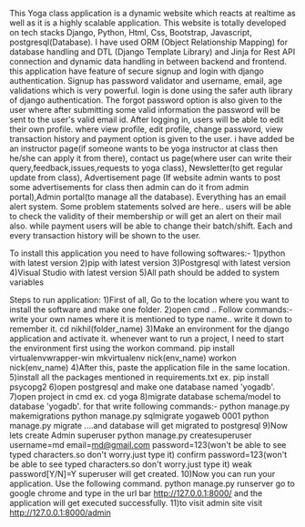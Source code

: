 
This Yoga class application is a dynamic website which reacts at realtime as well as it is a highly scalable application.
This website is totally developed on tech stacks Django, Python, Html, Css, Bootstrap, Javascript, postgresql(Database). I have used ORM (Object Relationship Mapping) for database handling and DTL (Django Template Library) and Jinja for Rest API connection and dynamic data handling in between backend and frontend.
this application have feature of secure signup and login with django authentication. Signup has password validator and username, email, age validations which is very powerful. login is done using the safer auth library of django authentication. The forgot password option is also given to the user where after submitting some valid information the password will be sent to the user's valid email id. After logging in, users will be able to edit their own profile. where view profile, edit profile, change password, view transaction history and payment option is given to the user. i have added be an instructor page(if someone wants to be yoga instructor at class then he/she can apply it from there), contact us page(where user can write their query,feedback,issues,requests to yoga class), Newsletter(to get regular update from class), Advertisement page (If website admin wants to post some advertisements for class then admin can do it from admin portal),Admin portal(to manage all the database). Everything has an email alert system.
Some problem statements solved are here.. users will be able to check the validity of their membership or will get an alert on their mail also. while payment users will be able to change their batch/shift. Each and every transaction history will be shown to the user.
 
To install this application you need to have following softwares:-
1)python with latest version
2)pip with latest version
3)Postgresql with latest version
4)Visual Studio with latest version
5)All path should be added to system variables
 
Steps to run application:
1)First of all, Go to the location where you want to install the software and make one folder.
2)open cmd .. Follow commands:- write your own names where it is mentioned to type name.. write it down to remember it.
cd nikhil(folder_name)
3)Make an environment for the django application and activate it. whenever want to run a project, I need to start the environment first using the workon command.
pip install virtualenvwrapper-win
mkvirtualenv nick(env_name)
workon nick(env_name)
4)After this, paste the application file in the same location.
5)install all the packages mentioned in requirements.txt
ex. pip install psycopg2
6)open postgresql and make one database named 'yogadb'.
7)open project in cmd ex. cd yoga
8)migrate database schema/model to database 'yogadb'. for that write following commands:-
python manage.py makemigrations
python manage.py sqlmigrate yogaweb 0001
python manage.py migrate
....and database will get migrated to postgresql
9)Now lets create Admin superuser
python manage.py createsuperuser
username=md
email=md@gmail.com
password=123(won't be able to see typed characters.so don't worry.just type it)
confirm password=123(won't be able to see typed characters.so don't worry.just type it)
weak password[Y/N]=Y
superuser will get created.
10)Now you can run your application. Use the following command.
python manage.py runserver
go to google chrome and type in the url bar http://127.0.0.1:8000/ and the application will get executed successfully.
11)to visit admin site visit http://127.0.0.1:8000/admin
